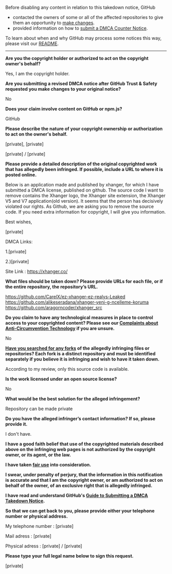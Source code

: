 Before disabling any content in relation to this takedown notice, GitHub
- contacted the owners of some or all of the affected repositories to give them an opportunity to [make changes](https://docs.github.com/en/github/site-policy/dmca-takedown-policy#a-how-does-this-actually-work).
- provided information on how to [submit a DMCA Counter Notice](https://docs.github.com/en/articles/guide-to-submitting-a-dmca-counter-notice).

To learn about when and why GitHub may process some notices this way, please visit our [README](https://github.com/github/dmca/blob/master/README.md#anatomy-of-a-takedown-notice).

---


**Are you the copyright holder or authorized to act on the copyright owner's behalf?**

Yes, I am the copyright holder.

**Are you submitting a revised DMCA notice after GitHub Trust & Safety requested you make changes to your original notice?**

No

**Does your claim involve content on GitHub or npm.js?**

GitHub

**Please describe the nature of your copyright ownership or authorization to act on the owner's behalf.**

[private], [private]

[private] / [private]

**Please provide a detailed description of the original copyrighted work that has allegedly been infringed. If possible, include a URL to where it is posted online.**

Below is an application made and published by xhanger, for which I have submitted a DMCA license, published on github. The source code I want to remove contains the Xhanger logo, the Xhanger site extension, the Xhanger V5 and V7 application(old version). It seems that the person has decisively violated our rights. As Github, we are asking you to remove the source code. If you need extra information for copyright, I will give you information.

Best wishes,

[private]

DMCA Links:

1.[private]

2.)[private]

Site Link : https://xhanger.co/

**What files should be taken down? Please provide URLs for each file, or if the entire repository, the repository’s URL.**

https://github.com/CarelX/ez-xhanger-ez-realys-Leaked  
https://github.com/alikeseradana/xhanger-yeni-g-ncelleme-koruma  
https://github.com/aragorncoder/xhanger_src

**Do you claim to have any technological measures in place to control access to your copyrighted content? Please see our <a href="https://docs.github.com/articles/guide-to-submitting-a-dmca-takedown-notice#complaints-about-anti-circumvention-technology">Complaints about Anti-Circumvention Technology</a> if you are unsure.**

No

**<a href="https://docs.github.com/articles/dmca-takedown-policy#b-what-about-forks-or-whats-a-fork">Have you searched for any forks</a> of the allegedly infringing files or repositories? Each fork is a distinct repository and must be identified separately if you believe it is infringing and wish to have it taken down.**

According to my review, only this source code is available.

**Is the work licensed under an open source license?**

No

**What would be the best solution for the alleged infringement?**

Repository can be made private

**Do you have the alleged infringer’s contact information? If so, please provide it.**

I don't have.

**I have a good faith belief that use of the copyrighted materials described above on the infringing web pages is not authorized by the copyright owner, or its agent, or the law.**

**I have taken <a href="https://www.lumendatabase.org/topics/22">fair use</a> into consideration.**

**I swear, under penalty of perjury, that the information in this notification is accurate and that I am the copyright owner, or am authorized to act on behalf of the owner, of an exclusive right that is allegedly infringed.**

**I have read and understand GitHub's <a href="https://docs.github.com/articles/guide-to-submitting-a-dmca-takedown-notice/">Guide to Submitting a DMCA Takedown Notice</a>.**

**So that we can get back to you, please provide either your telephone number or physical address.**

My telephone number : [private]

Mail adress : [private]

Physical adress : [private] / [private]

**Please type your full legal name below to sign this request.**

[private]
